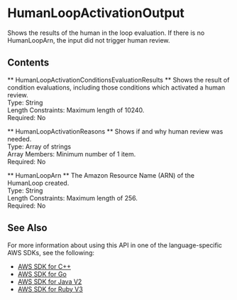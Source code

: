 # HumanLoopActivationOutput<a name="API_HumanLoopActivationOutput"></a>

Shows the results of the human in the loop evaluation\. If there is no HumanLoopArn, the input did not trigger human review\.

## Contents<a name="API_HumanLoopActivationOutput_Contents"></a>

 ** HumanLoopActivationConditionsEvaluationResults **   <a name="rekognition-Type-HumanLoopActivationOutput-HumanLoopActivationConditionsEvaluationResults"></a>
Shows the result of condition evaluations, including those conditions which activated a human review\.  
Type: String  
Length Constraints: Maximum length of 10240\.  
Required: No

 ** HumanLoopActivationReasons **   <a name="rekognition-Type-HumanLoopActivationOutput-HumanLoopActivationReasons"></a>
Shows if and why human review was needed\.  
Type: Array of strings  
Array Members: Minimum number of 1 item\.  
Required: No

 ** HumanLoopArn **   <a name="rekognition-Type-HumanLoopActivationOutput-HumanLoopArn"></a>
The Amazon Resource Name \(ARN\) of the HumanLoop created\.  
Type: String  
Length Constraints: Maximum length of 256\.  
Required: No

## See Also<a name="API_HumanLoopActivationOutput_SeeAlso"></a>

For more information about using this API in one of the language\-specific AWS SDKs, see the following:
+  [ AWS SDK for C\+\+](https://docs.aws.amazon.com/goto/SdkForCpp/rekognition-2016-06-27/HumanLoopActivationOutput) 
+  [ AWS SDK for Go](https://docs.aws.amazon.com/goto/SdkForGoV1/rekognition-2016-06-27/HumanLoopActivationOutput) 
+  [ AWS SDK for Java V2](https://docs.aws.amazon.com/goto/SdkForJavaV2/rekognition-2016-06-27/HumanLoopActivationOutput) 
+  [ AWS SDK for Ruby V3](https://docs.aws.amazon.com/goto/SdkForRubyV3/rekognition-2016-06-27/HumanLoopActivationOutput) 